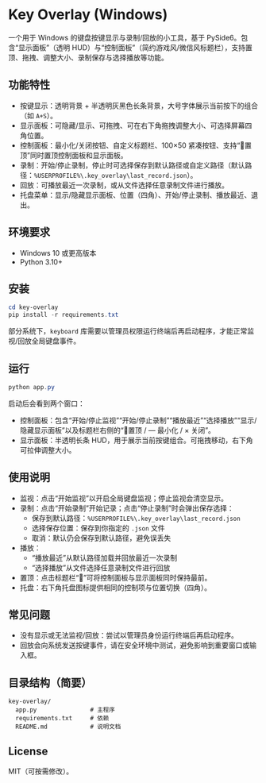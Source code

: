 # Key Overlay (Windows)

一个用于 Windows 的键盘按键显示与录制/回放的小工具，基于 PySide6。包含“显示面板”（透明 HUD）与“控制面板”（简约游戏风/微信风标题栏），支持置顶、拖拽、调整大小、录制保存与选择播放等功能。

## 功能特性
- 按键显示：透明背景 + 半透明灰黑色长条背景，大号字体展示当前按下的组合（如 `A+S`）。
- 显示面板：可隐藏/显示、可拖拽、可在右下角拖拽调整大小、可选择屏幕四角位置。
- 控制面板：最小化/关闭按钮、自定义标题栏、100×50 紧凑按钮、支持“📌置顶”同时置顶控制面板和显示面板。
- 录制：开始/停止录制，停止时可选择保存到默认路径或自定义路径（默认路径：`%USERPROFILE%\.key_overlay\last_record.json`）。
- 回放：可播放最近一次录制，或从文件选择任意录制文件进行播放。
- 托盘菜单：显示/隐藏显示面板、位置（四角）、开始/停止录制、播放最近、退出。

## 环境要求
- Windows 10 或更高版本
- Python 3.10+

## 安装
```powershell
cd key-overlay
pip install -r requirements.txt
```

部分系统下，`keyboard` 库需要以管理员权限运行终端后再启动程序，才能正常监视/回放全局键盘事件。

## 运行
```powershell
python app.py
```

启动后会看到两个窗口：
- 控制面板：包含“开始/停止监视”“开始/停止录制”“播放最近”“选择播放”“显示/隐藏显示面板”以及标题栏右侧的“📌置顶 / — 最小化 / × 关闭”。
- 显示面板：半透明长条 HUD，用于展示当前按键组合。可拖拽移动，右下角可拉伸调整大小。

## 使用说明
- 监视：点击“开始监视”以开启全局键盘监视；停止监视会清空显示。
- 录制：点击“开始录制”开始记录；点击“停止录制”时会弹出保存选择：
  - 保存到默认路径：`%USERPROFILE%\.key_overlay\last_record.json`
  - 选择保存位置：保存到你指定的 `.json` 文件
  - 取消：默认仍会保存到默认路径，避免误丢失
- 播放：
  - “播放最近”从默认路径加载并回放最近一次录制
  - “选择播放”从文件选择任意录制文件进行回放
- 置顶：点击标题栏“📌”可将控制面板与显示面板同时保持最前。
- 托盘：右下角托盘图标提供相同的控制项与位置切换（四角）。

## 常见问题
- 没有显示或无法监视/回放：尝试以管理员身份运行终端后再启动程序。
- 回放会向系统发送按键事件，请在安全环境中测试，避免影响到重要窗口或输入框。

## 目录结构（简要）
```
key-overlay/
  app.py               # 主程序
  requirements.txt     # 依赖
  README.md            # 说明文档
```

## License
MIT（可按需修改）。


